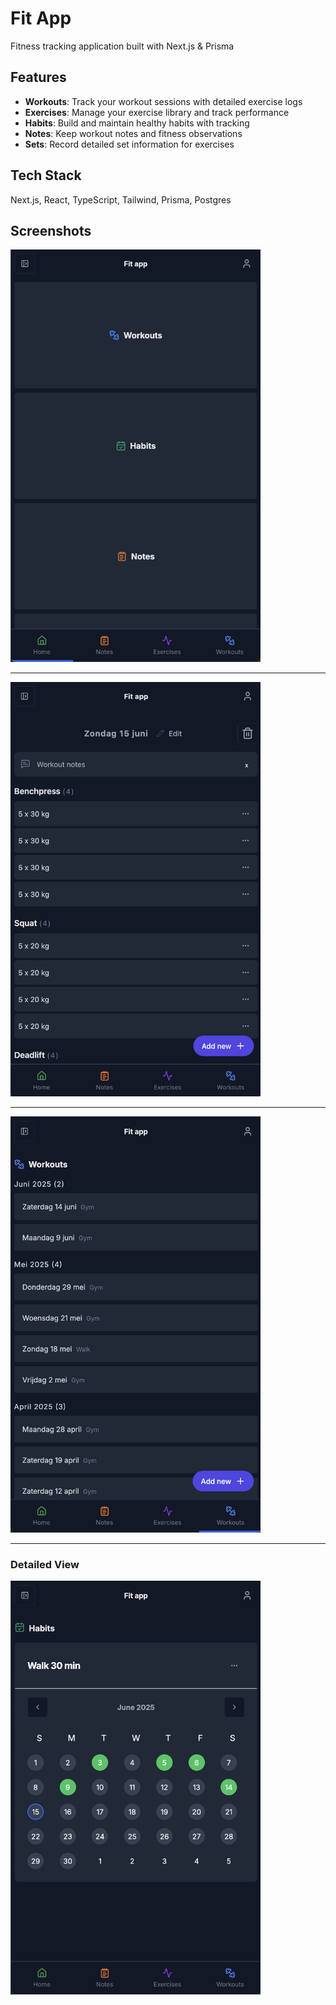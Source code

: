 # Fit App

Fitness tracking application built with Next.js & Prisma

## Features

- **Workouts**: Track your workout sessions with detailed exercise logs
- **Exercises**: Manage your exercise library and track performance
- **Habits**: Build and maintain healthy habits with tracking
- **Notes**: Keep workout notes and fitness observations
- **Sets**: Record detailed set information for exercises

## Tech Stack

Next.js, React, TypeScript, Tailwind, Prisma, Postgres

## Screenshots

<img src="images/Screenshot%202025-06-15%20at%2012.26.53.png" alt="home" width="400">

---

<img src="images/Screenshot%202025-06-15%20at%2012.25.01.png" alt="workout" width="400">

---

<img src="images/Screenshot%202025-06-15%20at%2012.26.34.png" alt="workout" width="400">

---

### Detailed View

<img src="images/Screenshot%202025-06-15%20at%2012.27.44.png" alt="habit" width="400">
